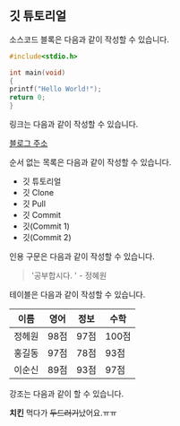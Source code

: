 ## 깃 튜토리얼

소스코드 블록은 다음과 같이 작성할 수 있습니다.

```c
#include<stdio.h>

int main(void)
{
printf("Hello World!");
return 0;
}
```


링크는 다음과 같이 작성할 수 있습니다.

[블로그 주소](https://blog.naver.com/acm0209)

순서 없는 목록은 다음과 같이 작성할 수 있습니다.

* 깃 튜토리얼
 * 깃 Clone
 * 깃 Pull
 * 깃 Commit
  * 깃(Commit 1)
  * 깃(Commit 2)

인용 구문은 다음과 같이 작성할 수 있습니다.

> '공부합시다. ' - 정혜원

 테이블은 다음과 같이 작성할 수 있습니다.
 
 이름|영어|정보|수학
 ---|---|---|---|
 정헤원|98점|97점|100점|
 홍길동|97점|78점|93점|
 이순신|89점|93점|97점|
 
 강조는 다음과 같이 할 수 있습니다.
 
 **치킨** 먹다가 ~~두드러기~~났어요.ㅠㅠ
 
